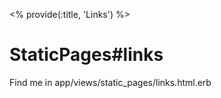 <% provide(:title, 'Links') %>

StaticPages#links
=================

Find me in app/views/static_pages/links.html.erb
